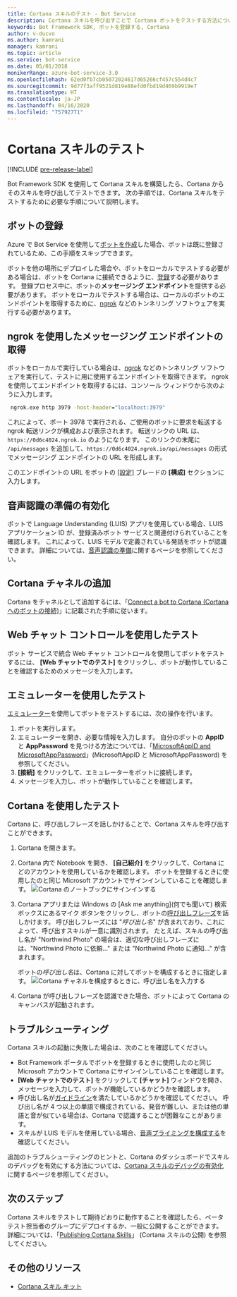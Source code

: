 ```yaml
---
title: Cortana スキルのテスト - Bot Service
description: Cortana スキルを呼び出すことで Cortana ボットをテストする方法について説明します。
keywords: Bot Framework SDK, ボットを登録する, Cortana
author: v-ducvo
ms.author: kamrani
manager: kamrani
ms.topic: article
ms.service: bot-service
ms.date: 05/01/2018
monikerRange: azure-bot-service-3.0
ms.openlocfilehash: 62ed0fb7cb05072024617d65266cf457c554d4c7
ms.sourcegitcommit: 9d77f3aff9521d819e88efd0fbd19d469b9919e7
ms.translationtype: HT
ms.contentlocale: ja-JP
ms.lasthandoff: 04/16/2020
ms.locfileid: "75792771"
---
```

# <a name="test-a-cortana-skill"></a>Cortana スキルのテスト

[!INCLUDE [pre-release-label](includes/pre-release-label-v3.md)]
 
Bot Framework SDK を使用して Cortana スキルを構築したら、Cortana からそのスキルを呼び出してテストできます。 次の手順では、Cortana スキルをテストするために必要な手順について説明します。

## <a name="register-your-bot"></a>ボットの登録
Azure で Bot Service を使用して[ボットを作成](~/bot-service-quickstart.md)した場合、ボットは既に登録されているため、この手順をスキップできます。

ボットを他の場所にデプロイした場合や、ボットをローカルでテストする必要がある場合は、ボットを Cortana に接続できるように、[登録](bot-service-quickstart-registration.md)する必要があります。 登録プロセス中に、ボットの**メッセージング エンドポイント**を提供する必要があります。 ボットをローカルでテストする場合は、ローカルのボットのエンドポイントを取得するために、[ngrok](http://ngrok.com) などのトンネリング ソフトウェアを実行する必要があります。

## <a name="get-messaging-endpoint-using-ngrok"></a>ngrok を使用したメッセージング エンドポイントの取得

ボットをローカルで実行している場合は、[ngrok](https://ngrok.com) などのトンネリング ソフトウェアを実行して、テストに用に使用するエンドポイントを取得できます。 ngrok を使用してエンドポイントを取得するには、コンソール ウィンドウから次のように入力します。 

```cmd
 ngrok.exe http 3979 -host-header="localhost:3979"
``` 

これによって、ポート 3978 で実行される、ご使用のボットに要求を転送する ngrok 転送リンクが構成および表示されます。 転送リンクの URL は、`https://0d6c4024.ngrok.io` のようになります。  このリンクの末尾に `/api/messages` を追加して、`https://0d6c4024.ngrok.io/api/messages` の形式でメッセージング エンドポイントの URL を形成します。 

このエンドポイントの URL をボットの [[設定]](~/bot-service-manage-settings.md) ブレードの **[構成]** セクションに入力します。

## <a name="enable-speech-recognition-priming"></a>音声認識の準備の有効化
ボットで Language Understanding (LUIS) アプリを使用している場合、LUIS アプリケーション ID が、登録済みボット サービスと関連付けられていることを確認します。 これによって、LUIS モデルで定義されている発話をボットが認識できます。 詳細については、[音声認識の準備](~/bot-service-manage-speech-priming.md)に関するページを参照してください。

## <a name="add-the-cortana-channel"></a>Cortana チャネルの追加
Cortana をチャネルとして追加するには、「[Connect a bot to Cortana (Cortana へのボットの接続)](bot-service-channel-connect-cortana.md)」に記載された手順に従います。

## <a name="test-using-web-chat-control"></a>Web チャット コントロールを使用したテスト

ボット サービスで統合 Web チャット コントロールを使用してボットをテストするには、 **[Web チャットでのテスト]** をクリックし、ボットが動作していることを確認するためのメッセージを入力します。

## <a name="test-using-emulator"></a>エミュレーターを使用したテスト

[エミュレーター](~/bot-service-debug-emulator.md)を使用してボットをテストするには、次の操作を行います。

1. ボットを実行します。
2. エミュレーターを開き、必要な情報を入力します。 自分のボットの **AppID** と **AppPassword** を見つける方法については、「[MicrosoftAppID and MicrosoftAppPassword](bot-service-manage-overview.md#microsoftappid-and-microsoftapppassword)」(MicrosoftAppID と MicrosoftAppPassword) を参照してください。 
3. **[接続]** をクリックして、エミュレーターをボットに接続します。
4. メッセージを入力し、ボットが動作していることを確認します。

## <a name="test-using-cortana"></a>Cortana を使用したテスト
Cortana に、呼び出しフレーズを話しかけることで、Cortana スキルを呼び出すことができます。 
1. Cortana を開きます。
2. Cortana 内で Notebook を開き、 **[自己紹介]** をクリックして、Cortana にどのアカウントを使用しているかを確認します。 ボットを登録するときに使用したのと同じ Microsoft アカウントでサインインしていることを確認します。 
   ![Cortana のノートブックにサインインする](~/media/cortana/cortana-notebook.png)
2. Cortana アプリまたは Windows の [Ask me anything]\(何でも聞いて\) 検索ボックスにあるマイク ボタンをクリックし、ボットの[呼び出しフレーズ][InvocationNameGuidelines]を話しかけます。 呼び出しフレーズには "*呼び出し名*" が含まれており、これによって、呼び出すスキルが一意に識別されます。 たとえば、スキルの呼び出し名が "Northwind Photo" の場合は、適切な呼び出しフレーズには、"Northwind Photo に依頼..." または "Northwind Photo に通知…" が含まれます。

   ボットの*呼び出し名*は、Cortana に対してボットを構成するときに指定します。
   ![Cortana チャネルを構成するときに、呼び出し名を入力する](~/media/cortana/cortana-invocation-name-callout.png)

3. Cortana が呼び出しフレーズを認識できた場合、ボットによって Cortana のキャンバスが起動されます。 

## <a name="troubleshoot"></a>トラブルシューティング

Cortana スキルの起動に失敗した場合は、次のことを確認してください。
* Bot Framework ポータルでボットを登録するときに使用したのと同じ Microsoft アカウントで Cortana にサインインしていることを確認します。
* **[Web チャットでのテスト]** をクリックして **[チャット]** ウィンドウを開き、メッセージを入力して、ボットが機能しているかどうかを確認します。
* 呼び出し名が[ガイドライン][InvocationNameGuidelines]を満たしているかどうかを確認してください。 呼び出し名が 4 つ以上の単語で構成されている、発音が難しい、または他の単語と音が似ている場合は、Cortana で認識することが困難なことがあります。
* スキルが LUIS モデルを使用している場合、[音声プライミングを構成する](~/bot-service-manage-speech-priming.md)を確認してください。

追加のトラブルシューティングのヒントと、Cortana のダッシュボードでスキルのデバッグを有効にする方法については、[Cortana スキルのデバッグの有効化][Cortana-TestBestPractice]に関するページを参照してください。 


## <a name="next-steps"></a>次のステップ

Cortana スキルをテストして期待どおりに動作することを確認したら、ベータ テスト担当者のグループにデプロイするか、一般に公開することができます。 詳細については、「[Publishing Cortana Skills][Cortana-Publish]」 (Cortana スキルの公開) を参照してください。

## <a name="additional-resources"></a>その他のリソース
* [Cortana スキル キット][CortanaGetStarted]

[CortanaGetStarted]: /cortana/getstarted

[BFPortal]: https://dev.botframework.com/
[CortanaDevCenter]: https://developer.microsoft.com/cortana

[CortanaSpecificEntities]: https://aka.ms/cortana-channel-data
[CortanaAuth]: https://aka.ms/add-auth-cortana-skill

[InvocationNameGuidelines]: https://aka.ms/cortana-invocation-guidelines 


[Cortana-Debug]: https://aka.ms/cortana-enable-debug
[Cortana-TestBestPractice]: https://aka.ms/cortana-test-best-practice
[Cortana-Publish]: /cortana/skills/publish-skill
